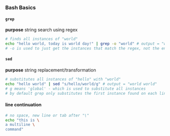 ### Bash Basics

#### `grep`
**purpose** string search using regex
```bash
# finds all instances of "world"
echo "hello world, today is world day!" | grep -o "world" # output = "world world"
# -o is used to just get the instances that match the regex, not the entire line
```

#### `sed`
**purpose** string replacement/transformation
```bash
# substitutes all instances of "hello" with "world"
echo "hello world" | sed "s/hello/world/g" # output = "world world"
# g means 'global' - which is used to substitute all instances
# by default grep only substitutes the first instance found on each line
```

#### line continuation
```bash
# no space, new line or tab after "\"
echo "this is \
a multiline \
command"
```